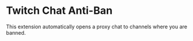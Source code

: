 # Twitch Chat Anti-Ban
This extension automatically opens a proxy chat to channels where you are banned.

